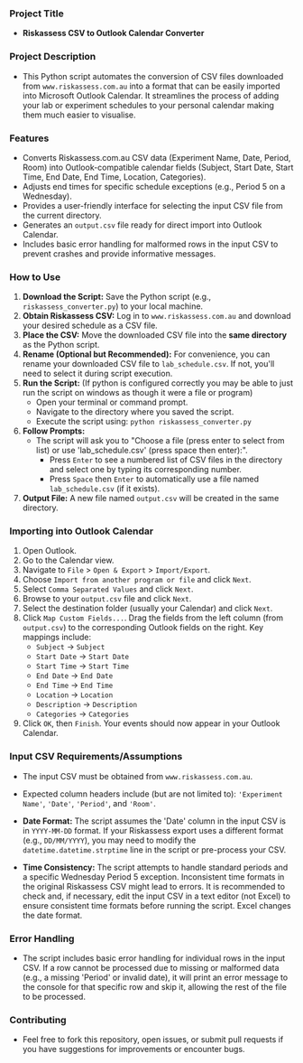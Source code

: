 ### Project Title
* **Riskassess CSV to Outlook Calendar Converter**

### Project Description
* This Python script automates the conversion of CSV files downloaded from `www.riskassess.com.au` into a format that can be easily imported into Microsoft Outlook Calendar. It streamlines the process of adding your lab or experiment schedules to your personal calendar making them much easier to visualise.

### Features
* Converts Riskassess.com.au CSV data (Experiment Name, Date, Period, Room) into Outlook-compatible calendar fields (Subject, Start Date, Start Time, End Date, End Time, Location, Categories).
* Adjusts end times for specific schedule exceptions (e.g., Period 5 on a Wednesday).
* Provides a user-friendly interface for selecting the input CSV file from the current directory.
* Generates an `output.csv` file ready for direct import into Outlook Calendar.
* Includes basic error handling for malformed rows in the input CSV to prevent crashes and provide informative messages.

### How to Use
1.  **Download the Script:** Save the Python script (e.g., `riskassess_converter.py`) to your local machine.
2.  **Obtain Riskassess CSV:** Log in to `www.riskassess.com.au` and download your desired schedule as a CSV file.
3.  **Place the CSV:** Move the downloaded CSV file into the **same directory** as the Python script.
4.  **Rename (Optional but Recommended):** For convenience, you can rename your downloaded CSV file to `lab_schedule.csv`. If not, you'll need to select it during script execution.
5.  **Run the Script:**
(If python is configured correctly you may be able to just run the script on windows as though it were a file or program)
    * Open your terminal or command prompt.
    * Navigate to the directory where you saved the script.
    * Execute the script using: `python riskassess_converter.py`
6.  **Follow Prompts:**
    * The script will ask you to "Choose a file (press enter to select from list) or use 'lab_schedule.csv' (press space then enter):".
        * Press `Enter` to see a numbered list of CSV files in the directory and select one by typing its corresponding number.
        * Press `Space` then `Enter` to automatically use a file named `lab_schedule.csv` (if it exists).
7.  **Output File:** A new file named `output.csv` will be created in the same directory.

### Importing into Outlook Calendar
1.  Open Outlook.
2.  Go to the Calendar view.
3.  Navigate to `File` > `Open & Export` > `Import/Export`.
4.  Choose `Import from another program or file` and click `Next`.
5.  Select `Comma Separated Values` and click `Next`.
6.  Browse to your `output.csv` file and click `Next`.
7.  Select the destination folder (usually your Calendar) and click `Next`.
8.  Click `Map Custom Fields...`. Drag the fields from the left column (from `output.csv`) to the corresponding Outlook fields on the right. Key mappings include:
    * `Subject` -> `Subject`
    * `Start Date` -> `Start Date`
    * `Start Time` -> `Start Time`
    * `End Date` -> `End Date`
    * `End Time` -> `End Time`
    * `Location` -> `Location`
    * `Description` -> `Description`
    * `Categories` -> `Categories`
9.  Click `OK`, then `Finish`. Your events should now appear in your Outlook Calendar.

### Input CSV Requirements/Assumptions
* The input CSV must be obtained from `www.riskassess.com.au`.
* Expected column headers include (but are not limited to): `'Experiment Name'`, `'Date'`, `'Period'`, and `'Room'`.
* **Date Format:** The script assumes the 'Date' column in the input CSV is in `YYYY-MM-DD` format. If your Riskassess export uses a different format (e.g., `DD/MM/YYYY`), you may need to modify the `datetime.datetime.strptime` line in the script or pre-process your CSV.

* **Time Consistency:** The script attempts to handle standard periods and a specific Wednesday Period 5 exception. Inconsistent time formats in the original Riskassess CSV might lead to errors. It is recommended to check and, if necessary, edit the input CSV in a text editor (not Excel) to ensure consistent time formats before running the script. Excel changes the date format.

### Error Handling
* The script includes basic error handling for individual rows in the input CSV. If a row cannot be processed due to missing or malformed data (e.g., a missing 'Period' or invalid date), it will print an error message to the console for that specific row and skip it, allowing the rest of the file to be processed.

### Contributing
* Feel free to fork this repository, open issues, or submit pull requests if you have suggestions for improvements or encounter bugs.

